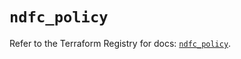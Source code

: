 # `ndfc_policy`

Refer to the Terraform Registry for docs: [`ndfc_policy`](https://registry.terraform.io/providers/ciscodevnet/ndfc/0.2.0/docs/resources/policy).
